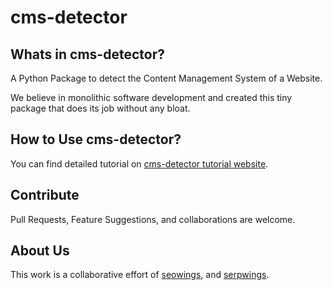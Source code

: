 # cms-detector

## Whats in cms-detector?

A Python Package to detect the Content Management System of a Website.

We believe in monolithic software development and created this tiny package that does its job without any bloat. 

## How to Use cms-detector?

You can find detailed tutorial on [cms-detector tutorial website](https://serpwings.com/software/python-cms-detector/).

## Contribute

Pull Requests, Feature Suggestions, and collaborations are welcome.

## About Us

This work is a collaborative effort of [seowings](https://seowings.org/), and [serpwings](https://serpwings.com/).
